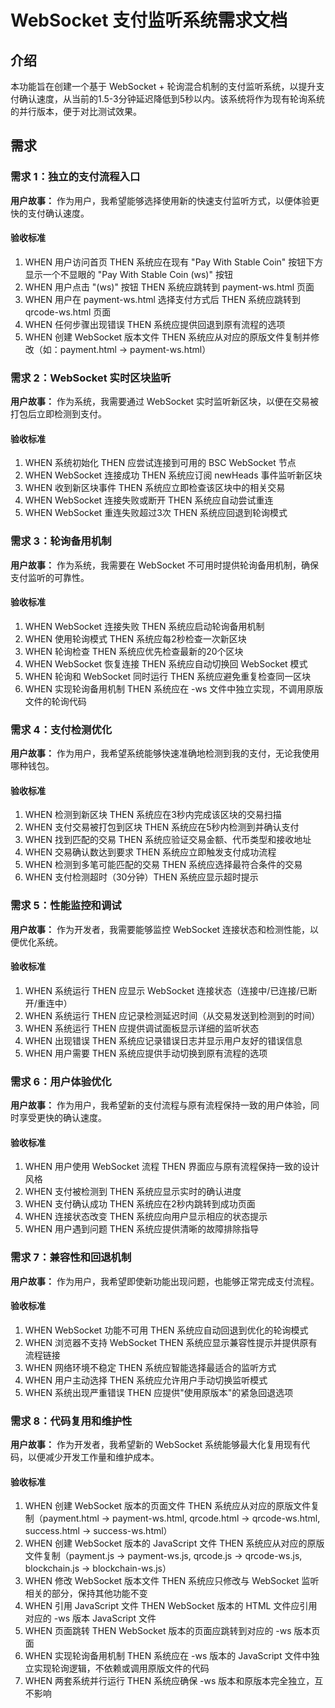 # WebSocket 支付监听系统需求文档

## 介绍

本功能旨在创建一个基于 WebSocket + 轮询混合机制的支付监听系统，以提升支付确认速度，从当前的1.5-3分钟延迟降低到5秒以内。该系统将作为现有轮询系统的并行版本，便于对比测试效果。

## 需求

### 需求 1：独立的支付流程入口

**用户故事：** 作为用户，我希望能够选择使用新的快速支付监听方式，以便体验更快的支付确认速度。

#### 验收标准

1. WHEN 用户访问首页 THEN 系统应在现有 "Pay With Stable Coin" 按钮下方显示一个不显眼的 "Pay With Stable Coin (ws)" 按钮
2. WHEN 用户点击 "(ws)" 按钮 THEN 系统应跳转到 payment-ws.html 页面
3. WHEN 用户在 payment-ws.html 选择支付方式后 THEN 系统应跳转到 qrcode-ws.html 页面
4. WHEN 任何步骤出现错误 THEN 系统应提供回退到原有流程的选项
5. WHEN 创建 WebSocket 版本文件 THEN 系统应从对应的原版文件复制并修改（如：payment.html → payment-ws.html）

### 需求 2：WebSocket 实时区块监听

**用户故事：** 作为系统，我需要通过 WebSocket 实时监听新区块，以便在交易被打包后立即检测到支付。

#### 验收标准

1. WHEN 系统初始化 THEN 应尝试连接到可用的 BSC WebSocket 节点
2. WHEN WebSocket 连接成功 THEN 系统应订阅 newHeads 事件监听新区块
3. WHEN 收到新区块事件 THEN 系统应立即检查该区块中的相关交易
4. WHEN WebSocket 连接失败或断开 THEN 系统应自动尝试重连
5. WHEN WebSocket 重连失败超过3次 THEN 系统应回退到轮询模式

### 需求 3：轮询备用机制

**用户故事：** 作为系统，我需要在 WebSocket 不可用时提供轮询备用机制，确保支付监听的可靠性。

#### 验收标准

1. WHEN WebSocket 连接失败 THEN 系统应启动轮询备用机制
2. WHEN 使用轮询模式 THEN 系统应每2秒检查一次新区块
3. WHEN 轮询检查 THEN 系统应优先检查最新的20个区块
4. WHEN WebSocket 恢复连接 THEN 系统应自动切换回 WebSocket 模式
5. WHEN 轮询和 WebSocket 同时运行 THEN 系统应避免重复检查同一区块
6. WHEN 实现轮询备用机制 THEN 系统应在 -ws 文件中独立实现，不调用原版文件的轮询代码

### 需求 4：支付检测优化

**用户故事：** 作为用户，我希望系统能够快速准确地检测到我的支付，无论我使用哪种钱包。

#### 验收标准

1. WHEN 检测到新区块 THEN 系统应在3秒内完成该区块的交易扫描
2. WHEN 支付交易被打包到区块 THEN 系统应在5秒内检测到并确认支付
3. WHEN 找到匹配的交易 THEN 系统应验证交易金额、代币类型和接收地址
4. WHEN 交易确认数达到要求 THEN 系统应立即触发支付成功流程
5. WHEN 检测到多笔可能匹配的交易 THEN 系统应选择最符合条件的交易
6. WHEN 支付检测超时（30分钟）THEN 系统应显示超时提示

### 需求 5：性能监控和调试

**用户故事：** 作为开发者，我需要能够监控 WebSocket 连接状态和检测性能，以便优化系统。

#### 验收标准

1. WHEN 系统运行 THEN 应显示 WebSocket 连接状态（连接中/已连接/已断开/重连中）
2. WHEN 系统运行 THEN 应记录检测延迟时间（从交易发送到检测到的时间）
3. WHEN 系统运行 THEN 应提供调试面板显示详细的监听状态
4. WHEN 出现错误 THEN 系统应记录错误日志并显示用户友好的错误信息
5. WHEN 用户需要 THEN 系统应提供手动切换到原有流程的选项

### 需求 6：用户体验优化

**用户故事：** 作为用户，我希望新的支付流程与原有流程保持一致的用户体验，同时享受更快的确认速度。

#### 验收标准

1. WHEN 用户使用 WebSocket 流程 THEN 界面应与原有流程保持一致的设计风格
2. WHEN 支付被检测到 THEN 系统应显示实时的确认进度
3. WHEN 支付确认成功 THEN 系统应在2秒内跳转到成功页面
4. WHEN 连接状态改变 THEN 系统应向用户显示相应的状态提示
5. WHEN 用户遇到问题 THEN 系统应提供清晰的故障排除指导

### 需求 7：兼容性和回退机制

**用户故事：** 作为用户，我希望即使新功能出现问题，也能够正常完成支付流程。

#### 验收标准

1. WHEN WebSocket 功能不可用 THEN 系统应自动回退到优化的轮询模式
2. WHEN 浏览器不支持 WebSocket THEN 系统应显示兼容性提示并提供原有流程链接
3. WHEN 网络环境不稳定 THEN 系统应智能选择最适合的监听方式
4. WHEN 用户主动选择 THEN 系统应允许用户手动切换监听模式
5. WHEN 系统出现严重错误 THEN 应提供"使用原版本"的紧急回退选项

### 需求 8：代码复用和维护性

**用户故事：** 作为开发者，我希望新的 WebSocket 系统能够最大化复用现有代码，以便减少开发工作量和维护成本。

#### 验收标准

1. WHEN 创建 WebSocket 版本的页面文件 THEN 系统应从对应的原版文件复制（payment.html → payment-ws.html, qrcode.html → qrcode-ws.html, success.html → success-ws.html）
2. WHEN 创建 WebSocket 版本的 JavaScript 文件 THEN 系统应从对应的原版文件复制（payment.js → payment-ws.js, qrcode.js → qrcode-ws.js, blockchain.js → blockchain-ws.js）
3. WHEN 修改 WebSocket 版本文件 THEN 系统应只修改与 WebSocket 监听相关的部分，保持其他功能不变
4. WHEN 引用 JavaScript 文件 THEN WebSocket 版本的 HTML 文件应引用对应的 -ws 版本 JavaScript 文件
5. WHEN 页面跳转 THEN WebSocket 版本的页面应跳转到对应的 -ws 版本页面
6. WHEN 实现轮询备用机制 THEN 系统应在 -ws 版本的 JavaScript 文件中独立实现轮询逻辑，不依赖或调用原版文件的代码
7. WHEN 两套系统并行运行 THEN 系统应确保 -ws 版本和原版本完全独立，互不影响